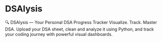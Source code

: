 # DSAlysis
 🔍 DSAlysis — Your Personal DSA Progress Tracker
Visualize. Track. Master DSA.
Upload your DSA sheet, clean and analyze it using Python, and track your coding journey with powerful visual dashboards.
